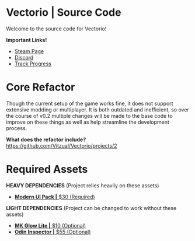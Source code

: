 # Vectorio | Source Code
Welcome to the source code for Vectorio!

**Important Links!** 
- [Steam Page](https://store.steampowered.com/app/1462470/Vectorio__Early_Access/)
- [Discord](https://discord.gg/auDgRJqtT9)
- [Track Progress](https://github.com/Vitzual/Vectorio/projects)

# Core Refactor 
Though the current setup of the game works fine, it does not support extensive modding or multiplayer. It is both outdated and inefficient, so over the course of v0.2 multiple changes will be made to the base code to improve on these things as well as help streamline the development process. 

**What does the refactor include?**
https://github.com/Vitzual/Vectorio/projects/2

# Required Assets
**HEAVY DEPENDENCIES** (Project relies heavily on these assets)
- [**Modern UI Pack |** $30 (Required)](https://assetstore.unity.com/packages/tools/gui/modern-ui-pack-150824)

**LIGHT DEPENDENCIES** (Project can be changed to work without these assets)
- [**MK Glow Lite |** $10 (Optional)](https://assetstore.unity.com/packages/vfx/shaders/fullscreen-camera-effects/mk-glow-lite-155643)
- [**Odin Inspector |** $55 (Optional)](https://assetstore.unity.com/packages/tools/utilities/odin-inspector-and-serializer-89041)
